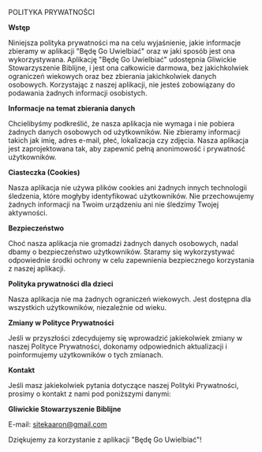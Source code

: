 POLITYKA PRYWATNOŚCI

**Wstęp**

Niniejsza polityka prywatności ma na celu wyjaśnienie, jakie informacje zbieramy w aplikacji "Będę Go Uwielbiać" oraz w jaki sposób jest ona wykorzystywana. Aplikację "Będę Go Uwielbiać" udostępnia Gliwickie Stowarzyszenie Biblijne, i jest ona całkowicie darmowa, bez jakichkolwiek ograniczeń wiekowych oraz bez zbierania jakichkolwiek danych osobowych. Korzystając z naszej aplikacji, nie jesteś zobowiązany do podawania żadnych informacji osobistych.

**Informacje na temat zbierania danych**

Chcielibyśmy podkreślić, że nasza aplikacja nie wymaga i nie pobiera żadnych danych osobowych od użytkowników. Nie zbieramy informacji takich jak imię, adres e-mail, płeć, lokalizacja czy zdjęcia. Nasza aplikacja jest zaprojektowana tak, aby zapewnić pełną anonimowość i prywatność użytkowników.

**Ciasteczka (Cookies)**

Nasza aplikacja nie używa plików cookies ani żadnych innych technologii śledzenia, które mogłyby identyfikować użytkowników. Nie przechowujemy żadnych informacji na Twoim urządzeniu ani nie śledzimy Twojej aktywności.

**Bezpieczeństwo**

Choć nasza aplikacja nie gromadzi żadnych danych osobowych, nadal dbamy o bezpieczeństwo użytkowników. Staramy się wykorzystywać odpowiednie środki ochrony w celu zapewnienia bezpiecznego korzystania z naszej aplikacji.

**Polityka prywatności dla dzieci**

Nasza aplikacja nie ma żadnych ograniczeń wiekowych. Jest dostępna dla wszystkich użytkowników, niezależnie od wieku.

**Zmiany w Polityce Prywatności**

Jeśli w przyszłości zdecydujemy się wprowadzić jakiekolwiek zmiany w naszej Polityce Prywatności, dokonamy odpowiednich aktualizacji i poinformujemy użytkowników o tych zmianach.

**Kontakt**

Jeśli masz jakiekolwiek pytania dotyczące naszej Polityki Prywatności, prosimy o kontakt z nami pod poniższymi danymi:

**Gliwickie Stowarzyszenie Biblijne**

E-mail: sitekaaron@gmail.com

Dziękujemy za korzystanie z aplikacji "Będę Go Uwielbiać"!
